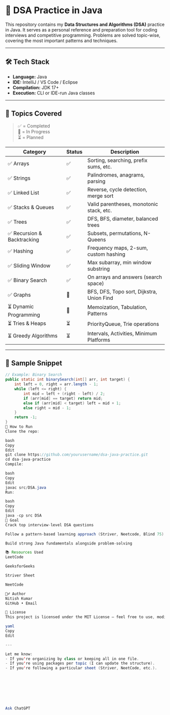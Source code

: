 # 📘 DSA Practice in Java

This repository contains my **Data Structures and Algorithms (DSA)** practice in Java. It serves as a personal reference and preparation tool for coding interviews and competitive programming. Problems are solved topic-wise, covering the most important patterns and techniques.

---

## 🛠️ Tech Stack

- **Language:** Java
- **IDE:** IntelliJ / VS Code / Eclipse
- **Compilation:** JDK 17+
- **Execution:** CLI or IDE-run Java classes

---

## 📑 Topics Covered

> ✅ = Completed  
> 🔄 = In Progress  
> ⏳ = Planned  

| Category                  | Status | Description                                 |
|--------------------------|--------|---------------------------------------------|
| ✅ Arrays                | ✅     | Sorting, searching, prefix sums, etc.       |
| ✅ Strings               | ✅     | Palindromes, anagrams, parsing              |
| ✅ Linked List           | ✅     | Reverse, cycle detection, merge sort        |
| ✅ Stacks & Queues       | ✅     | Valid parentheses, monotonic stack, etc.    |
| ✅ Trees                 | ✅     | DFS, BFS, diameter, balanced trees          |
| ✅ Recursion & Backtracking | ✅ | Subsets, permutations, N-Queens             |
| ✅ Hashing               | ✅     | Frequency maps, 2-sum, custom hashing       |
| ✅ Sliding Window        | ✅     | Max subarray, min window substring          |
| ✅ Binary Search         | ✅     | On arrays and answers (search space)        |
| ✅ Graphs                | 🔄     | BFS, DFS, Topo sort, Dijkstra, Union Find   |
| ⏳ Dynamic Programming   | 🔄     | Memoization, Tabulation, Patterns           |
| ⏳ Tries & Heaps         | ⏳     | PriorityQueue, Trie operations              |
| ⏳ Greedy Algorithms     | ⏳     | Intervals, Activities, Minimum Platforms    |

---

## 🧪 Sample Snippet

```java
// Example: Binary Search
public static int binarySearch(int[] arr, int target) {
    int left = 0, right = arr.length - 1;
    while (left <= right) {
        int mid = left + (right - left) / 2;
        if (arr[mid] == target) return mid;
        else if (arr[mid] < target) left = mid + 1;
        else right = mid - 1;
    }
    return -1;
}
📌 How to Run
Clone the repo:

bash
Copy
Edit
git clone https://github.com/yourusername/dsa-java-practice.git
cd dsa-java-practice
Compile:

bash
Copy
Edit
javac src/DSA.java
Run:

bash
Copy
Edit
java -cp src DSA
🎯 Goal
Crack top interview-level DSA questions

Follow a pattern-based learning approach (Striver, Neetcode, Blind 75)

Build strong Java fundamentals alongside problem-solving

📚 Resources Used
LeetCode

GeeksforGeeks

Striver Sheet

NeetCode

🙋‍♂️ Author
Nitish Kumar
GitHub • Email

📜 License
This project is licensed under the MIT License – feel free to use, modify, or contribute.

yaml
Copy
Edit

---

Let me know:
- If you're organizing by class or keeping all in one file.
- If you're using packages per topic (I can update the structure).
- If you're following a particular sheet (Striver, NeetCode, etc.).








Ask ChatGPT

